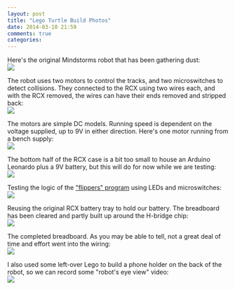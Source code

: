 ```yaml
---
layout: post
title: "Lego Turtle Build Photos"
date: 2014-03-10 21:59
comments: true
categories: 
---
```


<p>Here's the original Mindstorms robot that has been gathering dust:<br/>
<img src="http://files.ianrenton.com/sites/legoturtle/original.jpg"/></p>
<p>The robot uses two motors to control the tracks, and two microswitches to detect collisions. They connected to the RCX using two wires each, and with the RCX removed, the wires can have their ends removed and stripped back:<br/>
<img src="http://files.ianrenton.com/sites/legoturtle/nxt-removed.jpg"/></p>
<p>The motors are simple DC models. Running speed is dependent on the voltage supplied, up to 9V in either direction. Here's one motor running from a bench supply:<br/>
<img src="http://files.ianrenton.com/sites/legoturtle/motor-running-from-psu.jpg"/></p>
<p>The bottom half of the RCX case is a bit too small to house an Arduino Leonardo plus a 9V battery, but this will do for now while we are testing:<br/>
<img src="http://files.ianrenton.com/sites/legoturtle/arduino-mounted.jpg"/></p>
<p>Testing the logic of the <a href="https://github.com/ianrenton/legoturtle/tree/master/legoturtle_flippers">"flippers" program</a> using LEDs and microswitches:<br/>
<img src="http://files.ianrenton.com/sites/legoturtle/logic-testing.jpg"/></p>
<p>Reusing the original RCX battery tray to hold our battery. The breadboard has been cleared and partly built up around the H-bridge chip:<br/>
<img src="http://files.ianrenton.com/sites/legoturtle/battery-inside.jpg"/></p>
<p>The completed breadboard. As you may be able to tell, not a great deal of time and effort went into the wiring:<br/>
<img src="http://files.ianrenton.com/sites/legoturtle/wiring-complete.jpg"/></p>
<p>I also used some left-over Lego to build a phone holder on the back of the robot, so we can record some "robot's eye view" video:<br/>
<img src="http://files.ianrenton.com/sites/legoturtle/phone-holder.jpg"/></p>